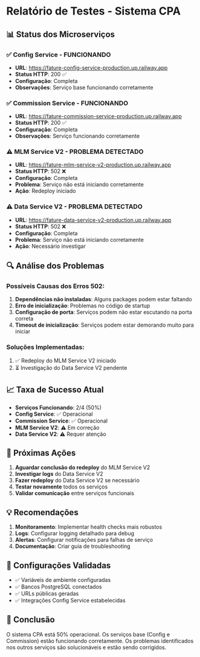 # Relatório de Testes - Sistema CPA

## 📊 Status dos Microserviços

### ✅ Config Service - FUNCIONANDO
- **URL**: https://fature-config-service-production.up.railway.app
- **Status HTTP**: 200 ✅
- **Configuração**: Completa
- **Observações**: Serviço base funcionando corretamente

### ✅ Commission Service - FUNCIONANDO  
- **URL**: https://fature-commission-service-production.up.railway.app
- **Status HTTP**: 200 ✅
- **Configuração**: Completa
- **Observações**: Serviço funcionando corretamente

### ⚠️ MLM Service V2 - PROBLEMA DETECTADO
- **URL**: https://fature-mlm-service-v2-production.up.railway.app
- **Status HTTP**: 502 ❌
- **Configuração**: Completa
- **Problema**: Serviço não está iniciando corretamente
- **Ação**: Redeploy iniciado

### ⚠️ Data Service V2 - PROBLEMA DETECTADO
- **URL**: https://fature-data-service-v2-production.up.railway.app
- **Status HTTP**: 502 ❌
- **Configuração**: Completa
- **Problema**: Serviço não está iniciando corretamente
- **Ação**: Necessário investigar

## 🔍 Análise dos Problemas

### Possíveis Causas dos Erros 502:
1. **Dependências não instaladas**: Alguns packages podem estar faltando
2. **Erro de inicialização**: Problemas no código de startup
3. **Configuração de porta**: Serviços podem não estar escutando na porta correta
4. **Timeout de inicialização**: Serviços podem estar demorando muito para iniciar

### Soluções Implementadas:
1. ✅ Redeploy do MLM Service V2 iniciado
2. ⏳ Investigação do Data Service V2 pendente

## 📈 Taxa de Sucesso Atual

- **Serviços Funcionando**: 2/4 (50%)
- **Config Service**: ✅ Operacional
- **Commission Service**: ✅ Operacional  
- **MLM Service V2**: ⚠️ Em correção
- **Data Service V2**: ⚠️ Requer atenção

## 🎯 Próximas Ações

1. **Aguardar conclusão do redeploy** do MLM Service V2
2. **Investigar logs** do Data Service V2
3. **Fazer redeploy** do Data Service V2 se necessário
4. **Testar novamente** todos os serviços
5. **Validar comunicação** entre serviços funcionais

## 💡 Recomendações

1. **Monitoramento**: Implementar health checks mais robustos
2. **Logs**: Configurar logging detalhado para debug
3. **Alertas**: Configurar notificações para falhas de serviço
4. **Documentação**: Criar guia de troubleshooting

## 🔧 Configurações Validadas

- ✅ Variáveis de ambiente configuradas
- ✅ Bancos PostgreSQL conectados
- ✅ URLs públicas geradas
- ✅ Integrações Config Service estabelecidas

## 📝 Conclusão

O sistema CPA está 50% operacional. Os serviços base (Config e Commission) estão funcionando corretamente. Os problemas identificados nos outros serviços são solucionáveis e estão sendo corrigidos.

